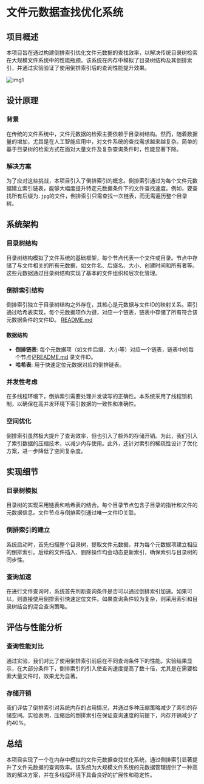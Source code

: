 

# 文件元数据查找优化系统

## 项目概述

本项目旨在通过构建倒排索引优化文件元数据的查找效率，以解决传统目录树检索在大规模文件系统中的性能瓶颈。该系统在内存中模拟了目录树结构及其倒排索引，并通过实验验证了使用倒排索引后的查询性能提升效果。

![img1](https://private-user-images.githubusercontent.com/104954698/356976150-6beac250-80c8-4a78-99ad-03100f471c53.png?jwt=eyJhbGciOiJIUzI1NiIsInR5cCI6IkpXVCJ9.eyJpc3MiOiJnaXRodWIuY29tIiwiYXVkIjoicmF3LmdpdGh1YnVzZXJjb250ZW50LmNvbSIsImtleSI6ImtleTUiLCJleHAiOjE3MjM0NTA4OTgsIm5iZiI6MTcyMzQ1MDU5OCwicGF0aCI6Ii8xMDQ5NTQ2OTgvMzU2OTc2MTUwLTZiZWFjMjUwLTgwYzgtNGE3OC05OWFkLTAzMTAwZjQ3MWM1My5wbmc_WC1BbXotQWxnb3JpdGhtPUFXUzQtSE1BQy1TSEEyNTYmWC1BbXotQ3JlZGVudGlhbD1BS0lBVkNPRFlMU0E1M1BRSzRaQSUyRjIwMjQwODEyJTJGdXMtZWFzdC0xJTJGczMlMkZhd3M0X3JlcXVlc3QmWC1BbXotRGF0ZT0yMDI0MDgxMlQwODE2MzhaJlgtQW16LUV4cGlyZXM9MzAwJlgtQW16LVNpZ25hdHVyZT0xMGUzYWZmODg0MzFkY2JkNmQ0NDcyYTBjNWQ3ZjZjODY5NDJkODE3N2Y0MDA1YWYyNDkwYmMwZTJmODBiZDM2JlgtQW16LVNpZ25lZEhlYWRlcnM9aG9zdCZhY3Rvcl9pZD0wJmtleV9pZD0wJnJlcG9faWQ9MCJ9.QRN97rL5Fbm4IaC_z6tcKFGCmfDTprOQvIG4h_hfX8I)


## 设计原理

### 背景

在传统的文件系统中，文件元数据的检索主要依赖于目录树结构。然而，随着数据量的增加，尤其是在人工智能应用中，对文件系统的查找需求越来越复杂。简单的基于目录树的检索方式在面对大量文件及复杂查询条件时，性能显著下降。

### 解决方案

为了应对这些挑战，本项目引入了倒排索引的概念。倒排索引通过为每个文件元数据建立索引链表，能够大幅度提升特定元数据条件下的文件查找速度。例如，要查找所有后缀为`.jpg`的文件，倒排索引只需查找一次链表，而无需遍历整个目录树。

## 系统架构

### 目录树结构

目录树结构模拟了文件系统的基础框架，每个节点代表一个文件或目录。节点中存储了与文件相关的所有元数据，如文件名、后缀名、大小、创建时间和所有者等。这些元数据通过目录树结构实现了基本的文件组织和层次化管理。

### 倒排索引结构

倒排索引独立于目录树结构之外存在，其核心是元数据与文件ID的映射关系。索引通过哈希表实现，每个元数据项作为键，对应一个链表，链表中存储了所有符合该元数据条件的文件ID。
[README.md](https://github.com/user-attachments/files/16579030/README.md)

#### 数据结构

- **倒排链表**: 每个元数据项（如文件后缀、大小等）对应一个链表，链表中的每个节点记[README.md](https://github.com/user-attachments/files/16579048/README.md)
录文件ID。
- **哈希表**: 用于快速定位元数据对应的倒排链表。

### 并发性考虑

在多线程环境下，倒排索引需要处理并发读写的正确性。本系统采用了线程锁机制，以确保在高并发环境下索引数据的一致性和准确性。

### 空间优化

倒排索引虽然极大提升了查询效率，但也引入了额外的存储开销。为此，我们引入了索引数据的压缩技术，以减少内存使用。此外，还针对索引的稀疏性设计了优化方案，进一步降低了空间复杂度。

## 实现细节

### 目录树模拟

目录树的实现采用链表和哈希表的结合。每个目录节点包含子目录的指针和文件的元数据信息。文件节点与倒排索引通过唯一文件ID关联。

### 倒排索引的建立

系统启动时，首先扫描整个目录树，提取文件元数据，并为每个元数据项建立相应的倒排索引。后续的文件插入、删除操作均会动态更新索引，确保索引与目录树的同步性。

### 查询加速

在进行文件查询时，系统首先判断查询条件是否可以通过倒排索引加速。如果可以，则直接使用倒排索引快速定位文件。如果查询条件较为复杂，则采用索引和目录树结合的混合查询策略。

## 评估与性能分析

### 查询性能对比

通过实验，我们对比了使用倒排索引前后在不同查询条件下的性能。实验结果显示，在大部分条件下，倒排索引的引入使查询速度提高了数十倍，尤其是在需要检索大量文件时，效果尤为显著。

### 存储开销

我们评估了倒排索引对系统内存的占用情况，并通过多种压缩策略减少了索引的存储空间。实验表明，压缩后的倒排索引在保证查询速度的前提下，内存开销减少了约40%。

## 总结

本项目实现了一个在内存中模拟的文件元数据查找优化系统，通过倒排索引显著提升了文件元数据的查询效率。该系统为大规模文件系统的元数据管理提供了一种高效的解决方案，并在多线程环境下具备良好的扩展性和稳定性。
